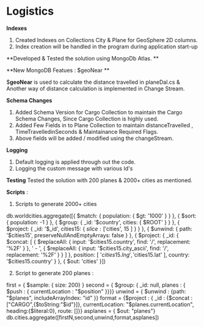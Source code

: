 # Logistics

**Indexes**
1. Created Indexes on Collections City & Plane for GeoSphere 2D columns. 
2. Index creation will be handled in the program during application start-up 

**Developed & Tested the solution using MongoDb Atlas. **

**New MongoDB Featues : $geoNear **

$**geoNear** is used to calculate the distance travelled in planeDal.cs & Another way of distance calculation is implemented in Change Stream. 

**Schema Changes**
1. Added Schema Version for Cargo Collection to maintain the Cargo Schema Changes, Since Cargo Collection is highly used. 
2. Added Few Fields in to Plane Collection to maintain distanceTravelled , TimeTravelledinSeconds & Maintainance Required Flags. 
3. Above fields will be added / modified using the changeStream. 

**Logging** 
1. Default logging is applied through out the code. 
2. Logging the custom message with various Id's 

**Testing** 
Tested the solution with 200 planes & 2000+ cities as mentioned. 

**Scripts** : 

1. Scripts to generate 2000+ cities 

db.worldcities.aggregate([{ $match: { population: { $gt: '1000' } } }, { $sort: { population: -1 } }, { $group: { _id: '$country', cities: { $ROOT' } } }, { $project: { _id: '$_id', cities15: { $slice: [ '$cities', 15 ] } } }, { $unwind: { path: '$cities15', preserveNullAndEmptyArrays: false } }, { $project: { _id: { $concat: [ { $replaceAll: { input: '$cities15.country', find: '/', replacement: '%2F' } }, ' - ', { $replaceAll: { input: '$cities15.city_ascii', find: '/', replacement: '%2F' } } ] }, position: [ '$cities15.lng', '$cities15.lat' ], country: '$cities15.country' } }, { $out: 'cities' }])

2. Script to generate 200 planes : 

first = { $sample: { size: 200} } second = { $group: { _id: null, planes : { $push : { currentLocation : "$position" }}}} unwind = { $unwind : {path: "$planes", includeArrayIndex: "id" }} format = {$project : { _id : {$concat : ["CARGO",{$toString:"$id"}]}, currentLocation: "$planes.currentLocation", heading:{$literal:0}, route: []}} asplanes = { $out: "planes"} db.cities.aggregate([firstN,second,unwind,format,asplanes])
